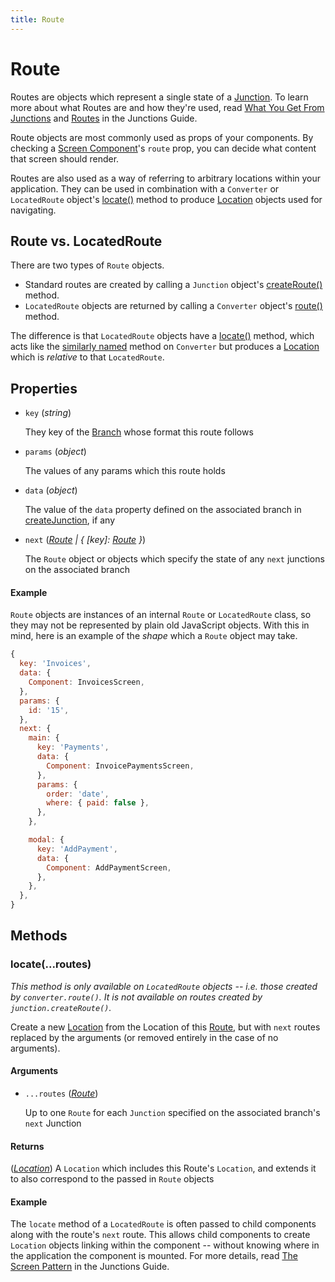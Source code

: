 ```yaml
---
title: Route
---
```


# Route

Routes are objects which represent a single state of a [Junction](Junction.md). To learn more about what Routes are and how they're used, read [What You Get From Junctions](/docs/introduction/what-you-get-from-junctions.md) and [Routes](/docs/basics/routes.md) in the Junctions Guide.

Route objects are most commonly used as props of your components. By checking a [Screen Component](/docs/basics/the-screen-pattern.md)'s `route` prop, you can decide what content that screen should render.

Routes are also used as a way of referring to arbitrary locations within your application. They can be used in combination with a `Converter` or `LocatedRoute` object's [locate()](#locateroutes) method to produce [Location](Location.md) objects used for navigating.

## Route vs. LocatedRoute

There are two types of `Route` objects. 

- Standard routes are created by calling a `Junction` object's [createRoute()](Junction.md#createroutekey-params-next) method.
- `LocatedRoute` objects are returned by calling a `Converter` object's [route()](Converter.md#routelocation) method. 

The difference is that `LocatedRoute` objects have a [locate()](#locateroutes) method, which acts like the [similarly named](Converter.md#locateroutes) method on `Converter` but produces a [Location](Location.md) which is *relative* to that `LocatedRoute`.

## Properties

-   `key` (*string*)

    They key of the [Branch](Junction.md) whose format this route follows

-   `params` (*object*)

    The values of any params which this route holds

-   `data` (*object*)

    The value of the `data` property defined on the associated branch in [createJunction](createJunction.md), if any

-   `next` (*[Route](Route.md) | { [key]: [Route](Route.md) }*)

    The `Route` object or objects which specify the state of any `next` junctions on the associated branch

#### Example

`Route` objects are instances of an internal `Route` or `LocatedRoute` class, so they may not be represented by plain old JavaScript objects. With this in mind, here is an example of the *shape* which a `Route` object may take.

```js
{
  key: 'Invoices',
  data: {
    Component: InvoicesScreen,
  },
  params: {
    id: '15',
  },
  next: {
    main: {
      key: 'Payments',
      data: {
        Component: InvoicePaymentsScreen,
      },
      params: {
        order: 'date',
        where: { paid: false },
      },
    },

    modal: {
      key: 'AddPayment',
      data: {
        Component: AddPaymentScreen,
      },
    },
  },
}
```

## Methods

### locate(...routes)

*This method is only available on `LocatedRoute` objects -- i.e. those created by `converter.route()`. It is not available on routes created by `junction.createRoute()`.*

Create a new [Location](Location.md) from the Location of this [Route](Route.md), but with `next` routes replaced by the arguments (or removed entirely in the case of no arguments).

#### Arguments

-   `...routes` (*[Route](Route.md)*)

    Up to one `Route` for each `Junction` specified on the associated branch's `next` Junction

#### Returns

(*[Location](Location.md)*) A `Location` which includes this Route's `Location`, and extends it to also correspond to the passed in `Route` objects

#### Example

The `locate` method of a `LocatedRoute` is often passed to child components along with the route's `next` route. This allows child components to create `Location` objects linking within the component -- without knowing where in the application the component is mounted. For more details, read [The Screen Pattern](/docs/basics/the-screen-pattern.md) in the Junctions Guide.
